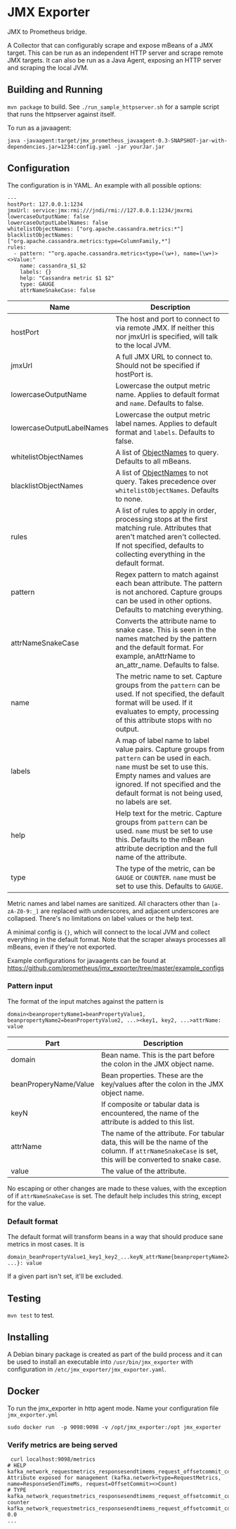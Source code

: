 JMX Exporter
=====

JMX to Prometheus bridge.

A Collector that can configurably scrape and expose mBeans of a JMX target.
This can be run as an independent HTTP server and scrape remote JMX targets.
It can also be run as a Java Agent, exposing an HTTP server and scraping the local JVM.

## Building and Running

`mvn package` to build.
See `./run_sample_httpserver.sh` for a sample script that runs the httpserver against itself.

To run as a javaagent:

```
java -javaagent:target/jmx_prometheus_javaagent-0.3-SNAPSHOT-jar-with-dependencies.jar=1234:config.yaml -jar yourJar.jar
```

## Configuration
The configuration is in YAML. An example with all possible options:
```
---
hostPort: 127.0.0.1:1234
jmxUrl: service:jmx:rmi:///jndi/rmi://127.0.0.1:1234/jmxrmi
lowercaseOutputName: false
lowercaseOutputLabelNames: false
whitelistObjectNames: ["org.apache.cassandra.metrics:*"]
blacklistObjectNames: ["org.apache.cassandra.metrics:type=ColumnFamily,*"]
rules:
  - pattern: "^org.apache.cassandra.metrics<type=(\w+), name=(\w+)><>Value:"
    name: cassandra_$1_$2
    labels: {}
    help: "Cassandra metric $1 $2"
    type: GAUGE
    attrNameSnakeCase: false
```
Name     | Description
---------|------------
hostPort | The host and port to connect to via remote JMX. If neither this nor jmxUrl is specified, will talk to the local JVM.
jmxUrl | A full JMX URL to connect to. Should not be specified if hostPort is.
lowercaseOutputName | Lowercase the output metric name. Applies to default format and `name`. Defaults to false.
lowercaseOutputLabelNames | Lowercase the output metric label names. Applies to default format and `labels`. Defaults to false.
whitelistObjectNames | A list of [ObjectNames](http://docs.oracle.com/javase/6/docs/api/javax/management/ObjectName.html) to query. Defaults to all mBeans.
blacklistObjectNames | A list of [ObjectNames](http://docs.oracle.com/javase/6/docs/api/javax/management/ObjectName.html) to not query. Takes precedence over `whitelistObjectNames`. Defaults to none.
rules    | A list of rules to apply in order, processing stops at the first matching rule. Attributes that aren't matched aren't collected. If not specified, defaults to collecting everything in the default format.
pattern  | Regex pattern to match against each bean attribute. The pattern is not anchored. Capture groups can be used in other options. Defaults to matching everything.
attrNameSnakeCase | Converts the attribute name to snake case. This is seen in the names matched by the pattern and the default format. For example, anAttrName to an\_attr\_name. Defaults to false.
name     | The metric name to set. Capture groups from the `pattern` can be used. If not specified, the default format will be used. If it evaluates to empty, processing of this attribute stops with no output.
labels   | A map of label name to label value pairs. Capture groups from `pattern` can be used in each. `name` must be set to use this. Empty names and values are ignored. If not specified and the default format is not being used, no labels are set.
help     | Help text for the metric. Capture groups from `pattern` can be used. `name` must be set to use this. Defaults to the mBean attribute decription and the full name of the attribute.
type     | The type of the metric, can be `GAUGE` or `COUNTER`. `name` must be set to use this. Defaults to `GAUGE`.

Metric names and label names are sanitized. All characters other than `[a-zA-Z0-9:_]` are replaced with underscores,
and adjacent underscores are collapsed. There's no limitations on label values or the help text.

A minimal config is `{}`, which will connect to the local JVM and collect everything in the default format.
Note that the scraper always processes all mBeans, even if they're not exported.

Example configurations for javaagents can be found at  https://github.com/prometheus/jmx_exporter/tree/master/example_configs

### Pattern input
The format of the input matches against the pattern is
```
domain<beanpropertyName1=beanPropertyValue1, beanpropertyName2=beanPropertyValue2, ...><key1, key2, ...>attrName: value
```

Part     | Description
---------|------------
domain   | Bean name. This is the part before the colon in the JMX object name.
beanProperyName/Value | Bean properties. These are the key/values after the colon in the JMX object name.
keyN     | If composite or tabular data is encountered, the name of the attribute is added to this list.
attrName | The name of the attribute. For tabular data, this will be the name of the column. If `attrNameSnakeCase` is set, this will be converted to snake case.
value    | The value of the attribute.

No escaping or other changes are made to these values, with the exception of if `attrNameSnakeCase` is set.
The default help includes this string, except for the value.

### Default format
The default format will transform beans in a way that should produce sane metrics in most cases. It is
```
domain_beanPropertyValue1_key1_key2_...keyN_attrName{beanpropertyName2="beanPropertyValue2", ...}: value
```
If a given part isn't set, it'll be excluded.

## Testing

`mvn test` to test.

## Installing

A Debian binary package is created as part of the build process and it can
be used to install an executable into `/usr/bin/jmx_exporter` with configuration
in `/etc/jmx_exporter/jmx_exporter.yaml`.

## Docker
To run the jmx_exporter in http agent mode. Name your configuration file `jmx_exporter.yml`
```
sudo docker run  -p 9098:9098 -v /opt/jmx_exporter:/opt jmx_exporter
```

### Verify metrics are being served
```
 curl localhost:9098/metrics 
# HELP kafka_network_requestmetrics_responsesendtimems_request_offsetcommit_count Attribute exposed for management (kafka.network<type=RequestMetrics, name=ResponseSendTimeMs, request=OffsetCommit><>Count)
# TYPE kafka_network_requestmetrics_responsesendtimems_request_offsetcommit_count counter
kafka_network_requestmetrics_responsesendtimems_request_offsetcommit_count 0.0
...
```
